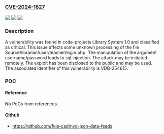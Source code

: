 ### [CVE-2024-1827](https://cve.mitre.org/cgi-bin/cvename.cgi?name=CVE-2024-1827)
![](https://img.shields.io/static/v1?label=Product&message=Library%20System&color=blue)
![](https://img.shields.io/static/v1?label=Version&message=%3D%201.0%20&color=brighgreen)
![](https://img.shields.io/static/v1?label=Vulnerability&message=CWE-89%20SQL%20Injection&color=brighgreen)

### Description

A vulnerability was found in code-projects Library System 1.0 and classified as critical. This issue affects some unknown processing of the file Source/librarian/user/teacher/login.php. The manipulation of the argument username/password leads to sql injection. The attack may be initiated remotely. The exploit has been disclosed to the public and may be used. The associated identifier of this vulnerability is VDB-254615.

### POC

#### Reference
No PoCs from references.

#### Github
- https://github.com/fkie-cad/nvd-json-data-feeds

